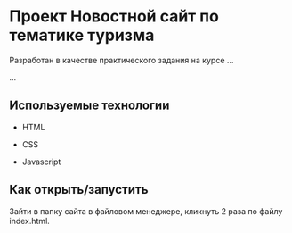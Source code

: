 # Проект Новостной сайт по тематике туризма

Разработан в качестве практического задания на курсе …

…

## Используемые технологии

* HTML

* CSS

* Javascript



## Как открыть/запустить

Зайти в папку сайта в файловом менеджере, кликнуть 2 раза по файлу index.html.